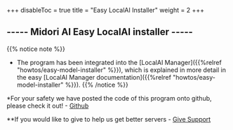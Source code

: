 
+++
disableToc = true
title = "Easy LocalAI Installer"
weight = 2
+++

## ----- Midori AI Easy LocalAI installer -----

{{% notice note %}}
- The program has been integrated into the [LocalAI Manager]({{%relref "howtos/easy-model-installer" %}}), which is explained in more detail in the easy [LocalAI Manager documentation]({{%relref "howtos/easy-model-installer" %}}). 
{{% /notice %}}

*For your safety we have posted the code of this program onto github, please check it out! - [Github](https://github.com/lunamidori5/Midori-AI/tree/master/other_files)

**If you would like to give to help us get better servers - [Give Support](https://paypal.me/midoricookieclub?country.x=US&locale.x=en_US)